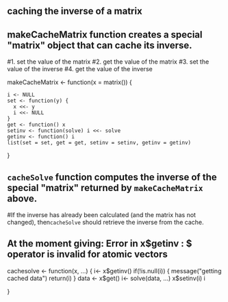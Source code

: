 ## caching the inverse of a matrix

## makeCacheMatrix function creates a special "matrix" object that can cache its inverse.
#1.  set the value of the matrix
#2.  get the value of the matrix
#3.  set the value of the inverse
#4.  get the value of the inverse

makeCacheMatrix <- function(x = matrix()) {

    i <- NULL
    set <- function(y) {
      x <<- y
      i <<- NULL
    }
    get <- function() x
    setinv <- function(solve) i <<- solve
    getinv <- function() i
    list(set = set, get = get, setinv = setinv, getinv = getinv)
 
}

## `cacheSolve` function computes the inverse of the special "matrix" returned by `makeCacheMatrix` above. 
#If the inverse has already been calculated (and the matrix has not changed), then`cacheSolve` should retrieve the inverse from the cache.

## At the moment giving: Error in x$getinv : $ operator is invalid for atomic vectors
cachesolve <- function(x, ...) { 
    i<- x$getinv()
    if(!is.null(i)) {
      message("getting cached data")
      return(i)
    }
    data <- x$get()
    i<- solve(data, ...)
    x$setinv(i)
    i

}
